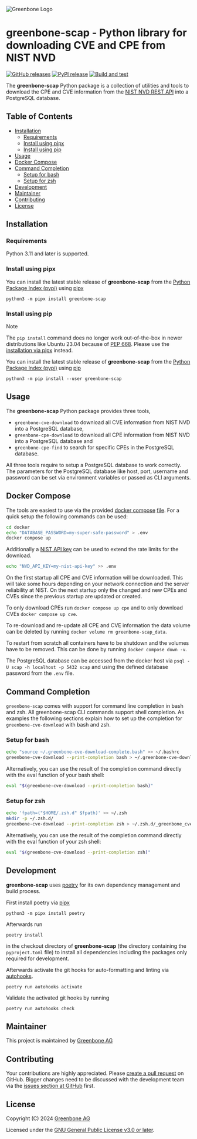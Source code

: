 ![Greenbone Logo](https://www.greenbone.net/wp-content/uploads/gb_new-logo_horizontal_rgb_small.png)

# greenbone-scap - Python library for downloading CVE and CPE from NIST NVD  <!-- omit in toc -->

[![GitHub releases](https://img.shields.io/github/release/greenbone/greenbone-scap.svg)](https://github.com/greenbone/greenbone-scap/releases)
[![PyPI release](https://img.shields.io/pypi/v/greenbone-scap.svg)](https://pypi.org/project/greenbone-scap/)
[![Build and test](https://github.com/greenbone/greenbone-scap/actions/workflows/ci-python.yml/badge.svg)](https://github.com/greenbone/greenbone-scap/actions/workflows/ci-python.yml)

The **greenbone-scap** Python package is a collection of utilities and tools to
download the CPE and CVE information from the [NIST NVD REST API](https://nvd.nist.gov/developers)
into a PostgreSQL database.

## Table of Contents <!-- omit in toc -->

- [Installation](#installation)
  - [Requirements](#requirements)
  - [Install using pipx](#install-using-pipx)
  - [Install using pip](#install-using-pip)
- [Usage](#usage)
- [Docker Compose](#docker-compose)
- [Command Completion](#command-completion)
  - [Setup for bash](#setup-for-bash)
  - [Setup for zsh](#setup-for-zsh)
- [Development](#development)
- [Maintainer](#maintainer)
- [Contributing](#contributing)
- [License](#license)

## Installation

### Requirements

Python 3.11 and later is supported.

### Install using pipx

You can install the latest stable release of **greenbone-scap** from the [Python
Package Index (pypi)][pypi] using [pipx]

    python3 -m pipx install greenbone-scap

### Install using pip

> [!NOTE]
> The `pip install` command does no longer work out-of-the-box in newer
> distributions like Ubuntu 23.04 because of [PEP 668](https://peps.python.org/pep-0668).
> Please use the [installation via pipx](#install-using-pipx) instead.

You can install the latest stable release of **greenbone-scap** from the [Python
Package Index (pypi)][pypi] using [pip]

    python3 -m pip install --user greenbone-scap

## Usage

The **greenbone-scap** Python package provides three tools,

* `greenbone-cve-download` to download all CVE information from NIST NVD into
  a PostgreSQL database,
* `greenbone-cpe-download` to download all CPE information from NIST NVD into a
  PostgreSQL database and
* `greenbone-cpe-find` to search for specific CPEs in the PostgreSQL database.

All three tools require to setup a PostgreSQL database to work correctly. The
parameters for the PostgreSQL database like host, port, username and password
can be set via environment variables or passed as CLI arguments.

## Docker Compose

The tools are easiest to use via the provided [docker compose](https://docs.docker.com/compose/)
[file](./docker/compose.yml). For a quick setup the following commands can be
used:

```sh
cd docker
echo "DATABASE_PASSWORD=my-super-safe-password" > .env
docker compose up
```

Additionally a [NIST API key](https://nvd.nist.gov/developers/request-an-api-key)
can be used to extend the rate limits for the download.

```sh
echo "NVD_API_KEY=my-nist-api-key" >> .env
```

On the first startup all CPE and CVE information will be downloaded. This will
take some hours depending on your network connection and the server reliability
at NIST. On the next startup only the changed and new CPEs and CVEs since the
previous startup are updated or created.

To only download CPEs run `docker compose up cpe` and to only download CVEs
`docker compose up cve`.

To re-download and re-update all CPE and CVE information the data volume can be
deleted by running `docker volume rm greenbone-scap_data`.

To restart from scratch all containers have to be shutdown and the volumes have
to be removed. This can be done by running `docker compose down -v`.

The PostgreSQL database can be accessed from the docker host via
`psql -U scap -h localhost -p 5432 scap` and using the defined database password
from the `.env` file.

## Command Completion

`greenbone-scap` comes with support for command line completion in bash and zsh.
All greenbone-scap CLI commands support shell completion. As examples the
following sections explain how to set up the completion for `greenbone-cve-download`
with bash and zsh.

### Setup for bash

```bash
echo "source ~/.greenbone-cve-download-complete.bash" >> ~/.bashrc
greenbone-cve-download --print-completion bash > ~/.greenbone-cve-download-complete.bash
```

Alternatively, you can use the result of the completion command directly with
the eval function of your bash shell:

```bash
eval "$(greenbone-cve-download --print-completion bash)"
```

### Setup for zsh

```zsh
echo 'fpath=("$HOME/.zsh.d" $fpath)' >> ~/.zsh
mkdir -p ~/.zsh.d/
greenbone-cve-download --print-completion zsh > ~/.zsh.d/_greenbone_cve_download
```

Alternatively, you can use the result of the completion command directly with
the eval function of your zsh shell:

```bash
eval "$(greenbone-cve-download --print-completion zsh)"
```

## Development

**greenbone-scap** uses [poetry] for its own dependency management and build
process.

First install poetry via [pipx]

    python3 -m pipx install poetry

Afterwards run

    poetry install

in the checkout directory of **greenbone-scap** (the directory containing the
`pyproject.toml` file) to install all dependencies including the packages only
required for development.

Afterwards activate the git hooks for auto-formatting and linting via
[autohooks].

    poetry run autohooks activate

Validate the activated git hooks by running

    poetry run autohooks check


## Maintainer

This project is maintained by [Greenbone AG][Greenbone]

## Contributing

Your contributions are highly appreciated. Please
[create a pull request](https://github.com/greenbone/greenbone-scap/pulls)
on GitHub. Bigger changes need to be discussed with the development team via the
[issues section at GitHub](https://github.com/greenbone/greenbone-scap/issues)
first.

## License

Copyright (C) 2024 [Greenbone AG][Greenbone]

Licensed under the [GNU General Public License v3.0 or later](LICENSE).

[Greenbone]: https://www.greenbone.net/
[poetry]: https://python-poetry.org/
[pip]: https://pip.pypa.io/
[pipx]: https://pypa.github.io/pipx/
[autohooks]: https://github.com/greenbone/autohooks
[pypi]: https://pypi.org
